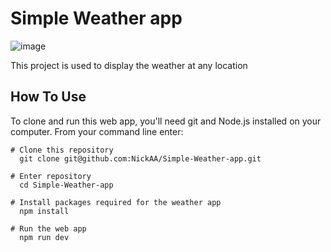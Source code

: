 # Simple Weather app

![image](https://github.com/NickAA/Simple-Weather-app/assets/113847699/9188f2cb-916a-40cd-b38a-e73ac2d75c62)

This project is used to display the weather at any location

## How To Use

To clone and run this web app, you'll need git and Node.js installed on your computer.
From your command line enter:

```unix
# Clone this repository
  git clone git@github.com:NickAA/Simple-Weather-app.git

# Enter repository
  cd Simple-Weather-app

# Install packages required for the weather app
  npm install

# Run the web app
  npm run dev
  ```
